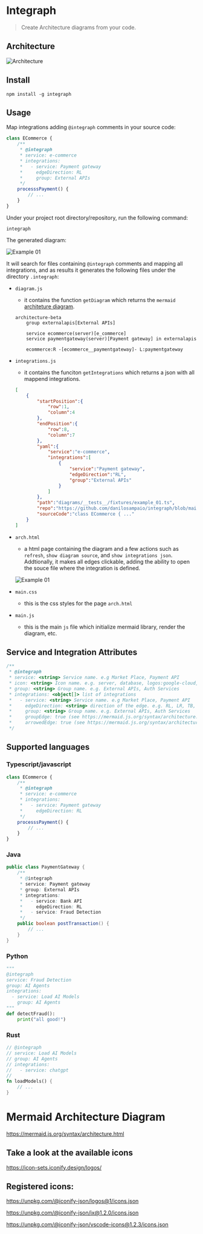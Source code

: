 # Integraph
> Create Architecture diagrams from your code.

## Architecture

![Architecture](src/assets/images/arch.png)

## Install

```
npm install -g integraph
```

## Usage

Map integrations adding `@integraph` comments in your source code:

```js
class ECommerce {
    /**
     * @integraph
     * service: e-commerce
     * integrations:
     *   - service: Payment gateway
     *     edgeDirection: RL
     *     group: External APIs
     */
    processsPayment() {
        // ...
    }
}

```

Under your project root directory/repository, run the following command:

```
integraph
```

The generated diagram:

![Example 01](src/assets/images/example_01.png)

It will search for files containing `@integraph` comments and mapping all integrations, and as results it generates the following files under the directory `.integraph`:

- `diagram.js`
    - it contains the function `getDiagram` which returns the `mermaid` [architeture diagram](https://mermaid.js.org/syntax/architecture.html).
    ```
    architecture-beta
        group externalapis[External APIs]

        service ecommerce(server)[e_commerce]
        service paymentgateway(server)[Payment gateway] in externalapis

        ecommerce:R -[ecommerce__paymentgateway]- L:paymentgateway
    ```
- `integrations.js`
    - it contains the funciton `getIntegrations` which returns a json with all mappend integrations.
    ```json
    [
        {
            "startPosition":{
                "row":1,
                "column":4
            },
            "endPosition":{
                "row":8,
                "column":7
            },
            "yaml":{
                "service":"e-commerce",
                "integrations":[
                    {
                        "service":"Payment gateway",
                        "edgeDirection":"RL",
                        "group":"External APIs"
                    }
                ]
            },
            "path":"diagrams/__tests__/fixtures/example_01.ts",
            "repo":"https://github.com/danilosampaio/integraph/blob/main",
            "sourceCode":"class ECommerce { ..."
        }
    ]
    ```
- `arch.html`
    - a html page containing the diagram and a few actions such as `refresh`, `show diagram source`, and `show integrations json`. Addtionally, it makes all edges clickable, adding the ability to open the souce file where the integration is defined.

    ![Example 01](src/assets/images/example_01.gif)
- `main.css`
    - this is the css styles for the page `arch.html`
- `main.js`
    - this is the main `js` file which initialize mermaid library, render the diagram, etc.


## Service and Integration Attributes

```js
/**
 * @integraph
 * service: <string> Service name. e.g Market Place, Payment API
 * icon: <string> Icon name. e.g. server, database, logos:google-cloud, vscode-icons:file-type-mermaid
 * group: <string> Group name. e.g. External APIs, Auth Services
 * integrations: <object[]> list of integrations
 *   - service: <string> Service name. e.g Market Place, Payment API
 *     edgeDirection: <string> direction of the edge. e.g. RL, LR, TB, BT (see https://mermaid.js.org/syntax/architecture.html#edge-direction)
 *     group: <string> Group name. e.g. External APIs, Auth Services
 *     groupEdge: true (see https://mermaid.js.org/syntax/architecture.html#edges-out-of-groups)
 *     arrowedEdge: true (see https://mermaid.js.org/syntax/architecture.html#edges)
 */

```

## Supported languages

### Typescript/javascript

```js
class ECommerce {
    /**
     * @integraph
     * service: e-commerce
     * integrations:
     *   - service: Payment gateway
     *     edgeDirection: RL
     */
    processsPayment() {
        // ...
    }
}
```

### Java

```java
public class PaymentGateway {
    /**
     * @integraph
     * service: Payment gateway
     * group: External APIs
     * integrations:
     *   - service: Bank API
     *     edgeDirection: RL
     *   - service: Fraud Detection
     */
    public boolean postTransaction() {
        // ...
    }
}
```

### Python

```python
"""
@integraph
service: Fraud Detection
group: AI Agents
integrations:
  - service: Load AI Models
    group: AI Agents
"""
def detectFraud():
    print("all good!")

```

### Rust

```rust
// @integraph
// service: Load AI Models
// group: AI Agents
// integrations:
//   - service: chatgpt
//
fn loadModels() {
    // ...
}

```


# Mermaid Architecture Diagram

https://mermaid.js.org/syntax/architecture.html


## Take a look at the available icons

https://icon-sets.iconify.design/logos/

## Registered icons:

https://unpkg.com/@iconify-json/logos@1/icons.json

https://unpkg.com/@iconify-json/ix@1.2.0/icons.json

https://unpkg.com/@iconify-json/vscode-icons@1.2.3/icons.json
